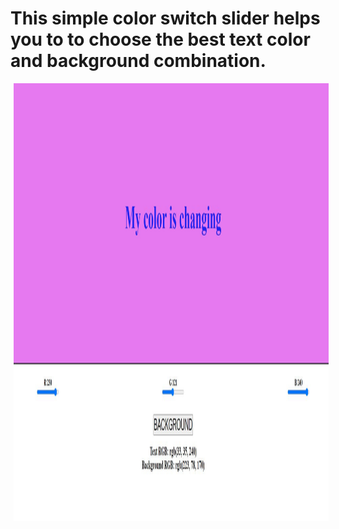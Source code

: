 # This simple color switch slider helps you to to choose the best text color and background combination.

<div>
<img src="colorswitch.JPG" width="1024" height="700" align="middle" hspace="5">
<p></p>   

</div>
